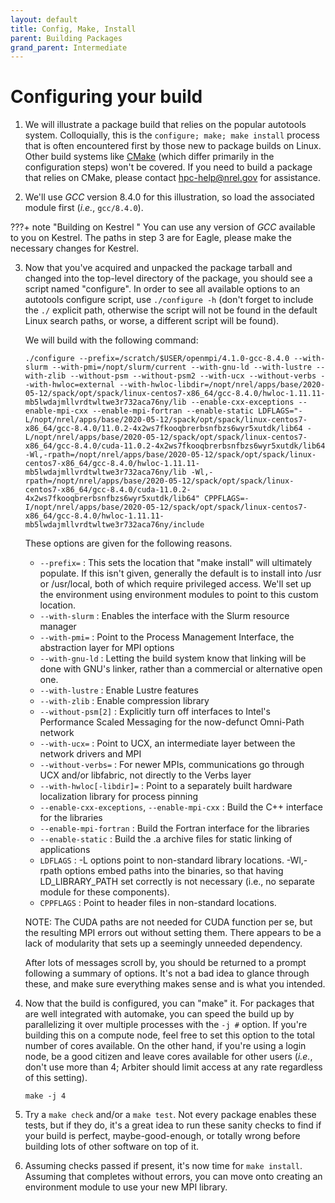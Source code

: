 ```yaml
---
layout: default
title: Config, Make, Install
parent: Building Packages
grand_parent: Intermediate
---
```


# Configuring your build


1. We will illustrate a package build that relies on the popular autotools system. 
Colloquially, this is the `configure; make; make install` process that is often encountered first by those new to package builds on Linux. 
Other build systems like [CMake](../../Development/Build_Tools/cmake.md) (which differ primarily in the configuration steps) won't be covered. 
If you need to build a package that relies on CMake, please contact hpc-help@nrel.gov for assistance.

2. We'll use *GCC* version 8.4.0 for this illustration, so load the associated module first (_i.e._, `gcc/8.4.0`).

???+ note "Building on Kestrel "
     You can use any version of *GCC* available to you on Kestrel. 
     The paths in step 3 are for Eagle, please make the necessary changes for Kestrel.

3. Now that you've acquired and unpacked the package tarball and changed into the top-level directory of the package, you should see a script named "configure". 
In order to see all available options to an autotools configure script, use `./configure -h` (don't forget to include the `./` explicit path, otherwise the script will not be found in the default Linux search paths, or worse, a different script will be found).

	We will build with the following command: 
	```
	./configure --prefix=/scratch/$USER/openmpi/4.1.0-gcc-8.4.0 --with-slurm --with-pmi=/nopt/slurm/current --with-gnu-ld --with-lustre --with-zlib --without-psm --without-psm2 --with-ucx --without-verbs --with-hwloc=external --with-hwloc-libdir=/nopt/nrel/apps/base/2020-05-12/spack/opt/spack/linux-centos7-x86_64/gcc-8.4.0/hwloc-1.11.11-mb5lwdajmllvrdtwltwe3r732aca76ny/lib --enable-cxx-exceptions --enable-mpi-cxx --enable-mpi-fortran --enable-static LDFLAGS="-L/nopt/nrel/apps/base/2020-05-12/spack/opt/spack/linux-centos7-x86_64/gcc-8.4.0/11.0.2-4x2ws7fkooqbrerbsnfbzs6wyr5xutdk/lib64 -L/nopt/nrel/apps/base/2020-05-12/spack/opt/spack/linux-centos7-x86_64/gcc-8.4.0/cuda-11.0.2-4x2ws7fkooqbrerbsnfbzs6wyr5xutdk/lib64 -Wl,-rpath=/nopt/nrel/apps/base/2020-05-12/spack/opt/spack/linux-centos7-x86_64/gcc-8.4.0/hwloc-1.11.11-mb5lwdajmllvrdtwltwe3r732aca76ny/lib -Wl,-rpath=/nopt/nrel/apps/base/2020-05-12/spack/opt/spack/linux-centos7-x86_64/gcc-8.4.0/cuda-11.0.2-4x2ws7fkooqbrerbsnfbzs6wyr5xutdk/lib64" CPPFLAGS=-I/nopt/nrel/apps/base/2020-05-12/spack/opt/spack/linux-centos7-x86_64/gcc-8.4.0/hwloc-1.11.11-mb5lwdajmllvrdtwltwe3r732aca76ny/include
	```
	These options are given for the following reasons.

	* `--prefix=` : This sets the location that "make install" will ultimately populate. If this isn't given, generally the default is to install into /usr or /usr/local, both of which require privileged access. We'll set up the environment using environment modules to point to this custom location.
	* `--with-slurm` : Enables the interface with the Slurm resource manager
	* `--with-pmi=` : Point to the Process Management Interface, the abstraction layer for MPI options
	* `--with-gnu-ld` : Letting the build system know that linking will be done with GNU's linker, rather than a commercial or alternative open one.
	* `--with-lustre` : Enable Lustre features
	* `--with-zlib` : Enable compression library
	* `--without-psm[2]` : Explicitly turn off interfaces to Intel's Performance Scaled Messaging for the now-defunct Omni-Path network
	* `--with-ucx=` : Point to UCX, an intermediate layer between the network drivers and MPI
	* `--without-verbs=` : For newer MPIs, communications go through UCX and/or libfabric, not directly to the Verbs layer
	* `--with-hwloc[-libdir]=` : Point to a separately built hardware localization library for process pinning
	* `--enable-cxx-exceptions`, `--enable-mpi-cxx` : Build the C++ interface for the libraries
	* `--enable-mpi-fortran` : Build the Fortran interface for the libraries
	* `--enable-static` : Build the .a archive files for static linking of applications
	* `LDFLAGS` : -L options point to non-standard library locations. -Wl,-rpath options embed paths into the binaries, so that having LD_LIBRARY_PATH set correctly is not necessary (i.e., no separate module for these components).
	* `CPPFLAGS` : Point to header files in non-standard locations.

	NOTE: The CUDA paths are not needed for CUDA function per se, but the resulting MPI errors out without setting them. 
    There appears to be a lack of modularity that sets up a seemingly unneeded dependency.

	After lots of messages scroll by, you should be returned to a prompt following a summary of options. 
    It's not a bad idea to glance through these, and make sure everything makes sense and is what you intended.

4. Now that the build is configured, you can "make" it. 
For packages that are well integrated with automake, you can speed the build up by parallelizing it over multiple processes with the `-j #` option. 
If you're building this on a compute node, feel free to set this option to the total number of cores available. 
On the other hand, if you're using a login node, be a good citizen and leave cores available for other users (_i.e._, don't use more than 4; Arbiter should limit access at any rate regardless of this setting).

	```
	make -j 4
	```

5. Try a `make check` and/or a `make test`. 
Not every package enables these tests, but if they do, it's a great idea to run these sanity checks to find if your build is perfect, maybe-good-enough, or totally wrong before building lots of other software on top of it.

6. Assuming checks passed if present, it's now time for `make install`. 
Assuming that completes without errors, you can move onto creating an environment module to use your new MPI library.

